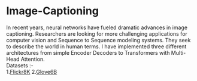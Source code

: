# Image-Captioning
In recent years, neural networks have fueled dramatic advances in image captioning. Researchers are looking for more challenging applications for computer vision and Sequence to Sequence modeling systems. They seek to describe the world in human terms. I have implemented three different architectures from simple Encoder Decoders to Transformers with Multi-Head Attention.  
Datasets :-  
1.[Flickr8K](https://academictorrents.com/details/9dea07ba660a722ae1008c4c8afdd303b6f6e53b)
2.[Glove6B](https://nlp.stanford.edu/projects/glove/)
